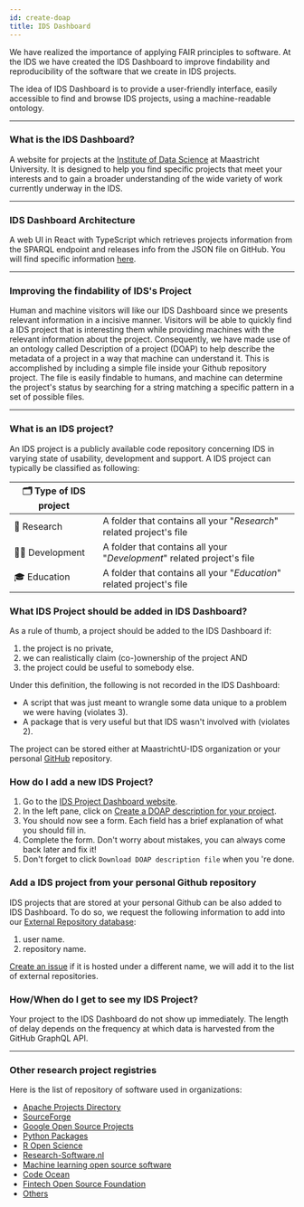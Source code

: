 ```yaml
---
id: create-doap
title: IDS Dashboard
---
```


We have realized the importance of applying FAIR principles to software.  At the IDS we have created the IDS Dashboard to improve findability and reproducibility of the software that we create in IDS projects.

The idea of IDS Dashboard is to provide a user-friendly interface, easily accessible to find and browse IDS projects, using a machine-readable ontology. 

---

### What is the IDS Dashboard?

A website for projects at the [Institute of Data Science](http://maastrichtuniversity.nl/ids/) at Maastricht University. It is designed to help you find specific projects that meet your interests and to gain a broader understanding of the wide variety of work currently underway in the IDS.

---

### IDS Dashboard Architecture

A web UI in React with TypeScript which retrieves projects information from the SPARQL endpoint and releases info from the JSON file on GitHub. You will find specific information [here]( https://github.com/MaastrichtU-IDS/projects#get-data-from-github-graphql-api).

---

### Improving the findability of IDS's Project

Human and machine visitors will like our IDS Dashboard since we presents relevant information in a incisive manner. Visitors will be able to quickly find a IDS project that is interesting them while providing machines with the relevant information about the project.  Consequently, we have made use of an ontology called Description of a project (DOAP) to help describe the metadata of a project in a way that machine can understand it. This is accomplished by including a simple file inside your Github repository project. The file is easily findable to humans, and machine can determine the project's status by searching for a string matching a specific pattern in a set of possible files.

---

### What is an IDS project?

An IDS project is a  publicly available code repository concerning IDS in varying state of usability, development and support. A IDS project can typically be classified as following:

| 🗂️ Type of IDS project |                                                              |
| --------------------- | ------------------------------------------------------------ |
| 🧪 Research            | A folder that contains all your "*Research*" related project's file |
| 👨‍💻 Development        | A folder that contains all your "*Development*" related project's file |
| 🎓  Education          | A folder that contains all your "*Education*" related project's file |


### What IDS Project should be added in IDS Dashboard?

As a rule of thumb, a project should be added to the IDS Dashboard if:

1. the project is no private,
2. we can realistically claim (co-)ownership of the project AND
3. the project could be useful to somebody else.

Under this definition, the following is not recorded in the IDS Dashboard:

- A script that was just meant to wrangle some data unique to a problem we were having (violates 3).
- A package that is very useful but that IDS wasn't involved with (violates 2).

The project can be stored either at MaastrichtU-IDS organization or your personal [GitHub](https://github.com/MaastrichtU-IDS?utf8=%E2%9C%93&q=&type=&language=) repository.


### How do I add a new IDS Project?

1. Go to the [IDS Project Dashboard website](https://maastrichtu-ids.github.io/projects/).
2. In the left pane,  click on [Create a DOAP description for your project](https://maastrichtu-ids.github.io/projects/create-doap).
3. You should now see a form. Each field has a brief explanation of what you should fill in.
4. Complete the form. Don't worry about mistakes, you can always come back later and fix it!
5. Don't forget to click ``Download DOAP description file`` when you 're done.

### Add a IDS project from your personal Github repository

IDS projects that are stored at your personal Github can be also added to IDS Dashboard. To do so, we request the following information to add into our [External Repository database](https://github.com/MaastrichtU-IDS/projects/blob/main/EXTERNAL_REPOSITORIES.txt):

1. user name.
2. repository name.

[Create an issue](https://github.com/MaastrichtU-IDS/projects/issues) if it is hosted under a different name, we will add it to the list of external repositories.


### How/When do I get to see my IDS Project?

Your project to the IDS Dashboard do not show up immediately. The length of delay depends on the frequency at which data is harvested from the GitHub GraphQL API.

---

### Other research project registries

Here is the list of repository of software used in organizations:

* [Apache Projects Directory](https://projects.apache.org/)
* [SourceForge](https://sourceforge.net/)
* [Google Open Source Projects](https://opensource.google/projects/explore/featured)
* [Python Packages](https://pypi.org/search/?q=&o=)
* [R Open Science](https://ropensci.org/packages/)
* [Research-Software.nl](https://www.research-software.nl/)
* [Machine learning open source software](https://mloss.org/software/)
* [Code Ocean](https://mloss.org/software/)
* [Fintech Open Source Foundation](https://finos.github.io/?sort=hotness-down)
* [Others](https://github.com/NLeSC/awesome-research-software-registries)

